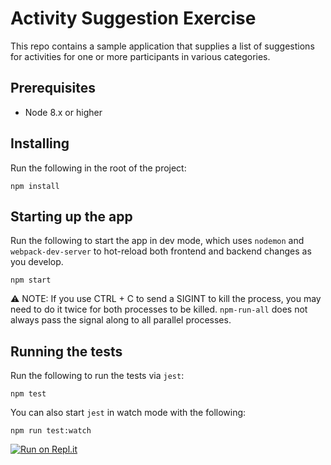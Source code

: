 # Activity Suggestion Exercise

This repo contains a sample application that supplies a list of suggestions for activities for one or more participants in various categories.

## Prerequisites

- Node 8.x or higher

## Installing

Run the following in the root of the project:

```
npm install
```

## Starting up the app

Run the following to start the app in dev mode, which uses `nodemon` and `webpack-dev-server` to hot-reload both frontend and backend changes as you develop.

```
npm start
```

:warning: NOTE: If you use CTRL + C to send a SIGINT to kill the process, you may need to do it twice for both processes to be killed. `npm-run-all` does not always pass the signal along to all parallel processes.

## Running the tests

Run the following to run the tests via `jest`:

```
npm test
```

You can also start `jest` in watch mode with the following:

```
npm run test:watch
```

[![Run on Repl.it](https://repl.it/badge/github/Chris0lsen/debugging-challenge)](https://repl.it/github/Chris0lsen/debugging-challenge)